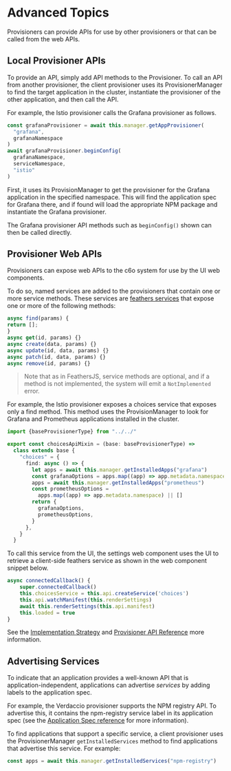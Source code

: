 <!-- markdownlint-disable MD010 -->

# Advanced Topics

Provisioners can provide APIs for use by other provisioners or that can be called from the web APIs.

## Local Provisioner APIs

To provide an API, simply add API methods to the Provisioner. To call an API from another provisioner, the client provisioner uses its ProvisionerManager to find the target application in the cluster, instantiate the provisioner of the other application, and then call the API.

For example, the Istio provisioner calls the Grafana provisioner as follows.

```typescript
const grafanaProvisioner = await this.manager.getAppProvisioner(
  "grafana",
  grafanaNamespace
)
await grafanaProvisioner.beginConfig(
  grafanaNamespace,
  serviceNamespace,
  "istio"
)
```

First, it uses its ProvisionManager to get the provisioner for the Grafana application in the specified namespace. This will find the application spec for Grafana there, and if found will load the appropriate NPM package and instantiate the Grafana provisioner.

The Grafana provisioner API methods such as `beginConfig()` shown can then be called directly.

## Provisioner Web APIs

Provisioners can expose web APIs to the c6o system for use by the UI web components.

To do so, named services are added to the provisioners that contain one or more service methods. These services are [feathers services](https://docs.feathersjs.com/api/services.html) that expose one or more of the following methods:

```typescript
async find(params) {
return [];
}
async get(id, params) {}
async create(data, params) {}
async update(id, data, params) {}
async patch(id, data, params) {}
async remove(id, params) {}
```

> Note that as in FeathersJS, service methods are optional, and if a method is not implemented, the system will emit a `NotImplemented` error.

For example, the Istio provisioner exposes a choices service that exposes only a find method. This method uses the ProvisionManager to look for Grafana and Prometheus applications installed in the cluster.

```typescript
import {baseProvisionerType} from "../../"

export const choicesApiMixin = (base: baseProvisionerType) =>
  class extends base {
    "choices" = {
      find: async () => {
        let apps = await this.manager.getInstalledApps("grafana")
        const grafanaOptions = apps.map((app) => app.metadata.namespace) || []
        apps = await this.manager.getInstalledApps("prometheus")
        const prometheusOptions =
          apps.map((app) => app.metadata.namespace) || []
        return {
          grafanaOptions,
          prometheusOptions,
        }
      },
    }
  }
```

To call this service from the UI, the settings web component uses the UI to retrieve a client-side feathers service as shown in the web component snippet below.

```typescript
async connectedCallback() {
	super.connectedCallback()
	this.choicesService = this.api.createService('choices')
	this.api.watchManifest(this.renderSettings)
	await this.renderSettings(this.api.manifest)
	this.loaded = true
}
```

See the [Implementation Strategy](/guides/implementation.md) and [Provisioner API Reference](/reference/provisioners.md) more information.

## Advertising Services

To indicate that an application provides a well-known API that is application-independent, applications can advertise _services_ by adding labels to the application spec.

For example, the Verdaccio provisioner supports the NPM registry API. To advertise this, it contains the npm-registry service label in its application spec (see the [Application Spec reference](/reference/appspec.md) for more information).

To find applications that support a specific service, a client provisioner uses the ProvisionerManager `getInstalledServices` method to find applications that advertise this service. For example:

```typescript
const apps = await this.manager.getInstalledServices("npm-registry")
```
